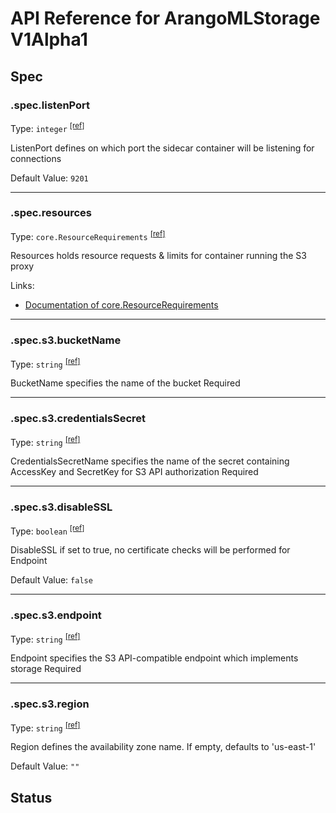 # API Reference for ArangoMLStorage V1Alpha1

## Spec

### .spec.listenPort

Type: `integer` <sup>[\[ref\]](https://github.com/arangodb/kube-arangodb/blob/1.2.35/pkg/apis/ml/v1alpha1/storage_spec.go#L32)</sup>

ListenPort defines on which port the sidecar container will be listening for connections

Default Value: `9201`

***

### .spec.resources

Type: `core.ResourceRequirements` <sup>[\[ref\]](https://github.com/arangodb/kube-arangodb/blob/1.2.35/pkg/apis/ml/v1alpha1/storage_spec.go#L37)</sup>

Resources holds resource requests & limits for container running the S3 proxy

Links:
* [Documentation of core.ResourceRequirements](https://kubernetes.io/docs/reference/generated/kubernetes-api/v1.26/#resourcerequirements-v1-core)

***

### .spec.s3.bucketName

Type: `string` <sup>[\[ref\]](https://github.com/arangodb/kube-arangodb/blob/1.2.35/pkg/apis/ml/v1alpha1/storage_s3_spec.go#L39)</sup>

BucketName specifies the name of the bucket
Required

***

### .spec.s3.credentialsSecret

Type: `string` <sup>[\[ref\]](https://github.com/arangodb/kube-arangodb/blob/1.2.35/pkg/apis/ml/v1alpha1/storage_s3_spec.go#L42)</sup>

CredentialsSecretName specifies the name of the secret containing AccessKey and SecretKey for S3 API authorization
Required

***

### .spec.s3.disableSSL

Type: `boolean` <sup>[\[ref\]](https://github.com/arangodb/kube-arangodb/blob/1.2.35/pkg/apis/ml/v1alpha1/storage_s3_spec.go#L33)</sup>

DisableSSL if set to true, no certificate checks will be performed for Endpoint

Default Value: `false`

***

### .spec.s3.endpoint

Type: `string` <sup>[\[ref\]](https://github.com/arangodb/kube-arangodb/blob/1.2.35/pkg/apis/ml/v1alpha1/storage_s3_spec.go#L30)</sup>

Endpoint specifies the S3 API-compatible endpoint which implements storage
Required

***

### .spec.s3.region

Type: `string` <sup>[\[ref\]](https://github.com/arangodb/kube-arangodb/blob/1.2.35/pkg/apis/ml/v1alpha1/storage_s3_spec.go#L36)</sup>

Region defines the availability zone name. If empty, defaults to 'us-east-1'

Default Value: `""`

## Status

